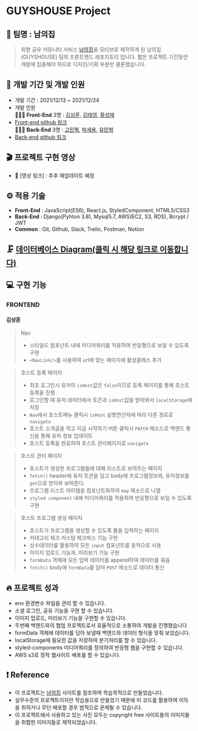 # GUYSHOUSE Project

## 🎇 팀명 : 남의집

> 취향 공유 커뮤니티 서비스 [남의집](https://naamezip.com/)을 모티브로 제작하게 된 남의집(GUYSHOUSE) 팀의 프론트엔드 레포지토리 입니다.
> 짧은 프로젝트 기간동안 개발에 집중해야 하므로 디자인/기획 부분만 클론했습니다.

## 📅 개발 기간 및 개발 인원

- 개발 기간 : 2021/12/13 ~ 2021/12/24
- 개발 인원 <br/>
  👨‍👧‍👦 **Front-End** 3명 :
  [김상훈](https://github.com/Ho0on), [김태영](https://github.com/Moro-yong), [황성재](https://github.com/seongjae0325)<br/>
- [Front-end github 링크](https://github.com/wecode-bootcamp-korea/27-2nd-GuysHouse-frontend)<br/>
  👨‍👧‍👦 **Back-End** 3명 :
  [고민혁](https://github.com/MinhyukK0), [박세용](https://github.com/se-yong), [유민혁](https://github.com/MinHyeouk)<br/>
- [Back-end github 링크](https://github.com/wecode-bootcamp-korea/27-2nd-GuysHouse-backend)

## 🎬 프로젝트 구현 영상

- 🔗 [영상 링크] : 추후 재업데이트 예정

## ⚙ 적용 기술

- **Front-End** : JavaScript(ES6), React.js, StyledComponent, HTML5/CSS3
- **Back-End** : Django(Pyhton 3.8), Mysql5.7, AWS(EC2, S3, RDS), Bcrypt / JWT
- **Common** : Git, Github, Slack, Trello, Postman, Notion

## 🗜 [데이터베이스 Diagram(클릭 시 해당 링크로 이동합니다)](https://dbdiagram.io/d/61b6b6908c901501c0ecdb28)

## 💻 구현 기능

### FRONTEND

#### 김상훈

> Nav
>
> - 스타일드 컴포넌트 내에 미디어쿼리를 적용하여 반응형으로 보일 수 있도록 구현
> - `<NavLink/>`를 사용하여 url에 맞는 페이지에 활성클래스 추가

> 호스트 등록 페이지
>
> - 최초 로그인시 유저의 `isHost`값은 `false`이므로 등록 페이지를 통해 호스트 등록을 진행
> - 로그인할 때 유저 데이터에서 토큰과 `isHost`값을 받아와서 `localStorage`에 저장
> - `Nav`에서 호스트메뉴 클릭시 `isHost` 삼항연산자에 따라 다른 경로로 `navigate`
> - 호스트 소개글을 적고 지금 시작하기 버튼 클릭시 `PATCH` 메소드로 백엔드 통신을 통해 유저 정보 업데이트
> - 호스트 등록을 완료하여 호스트 관리페이지로 `navigate`

> 호스트 관리 페이지
>
> - 호스트가 생성한 프로그램들에 대해 리스트로 보여주는 페이지
> - `fetch()` header에 유저 토큰을 담고 body에 프로그램정보와, 유저정보를 `get`으로 받아와 보여준다.
> - 프로그램 리스트 아이템을 컴포넌트화하여 `map` 메소드로 나열
> - `styled component` 내에 미디어쿼리를 적용하여 반응형으로 보일 수 있도록 구현

> 호스트 프로그램 생성 페이지
>
> - 호스트가 프로그램을 생성할 수 있도록 폼을 입력하는 페이지
> - 카테고리 체크 커스텀 체크박스 기능 구현
> - 상수데이터를 활용하여 모든 `input` 컴포넌트를 동적으로 사용
> - 이미지 업로드 기능과, 미리보기 기능 구현
> - `formData` 객체에 모든 입력 데이터를 append하여 데이터를 묶음
> - `fetch()` body에 `formData`를 담아 `POST` 메소드로 데이터 통신

## 🔥 프로젝트 성과
- env 환경변수 파일을 관리 할 수 있습니다.
- 소셜 로그인, 공유 기능을 구현 할 수 있습니다.
- 이미지 업로드, 미리보기 기능을 구현할 수 있습니다.
- 두번째 백엔드와의 협업 프로젝트로서 효율적으로 소통하여 개발을 진행했습니다
- formData 객체에 데이터를 담아 보낼때 백엔드와 데이터 형식을 맞춰 보았습니다.
- localStorage에 필요한 값을 저장하여 분기처리를 할 수 있습니다.
- styled-components 미디어쿼리를 정의하여 반응형 웹을 구현할 수 있습니다.
- AWS s3로 정적 웹사이트 배포를 할 수 있습니다.

## ❗ Reference

- 이 프로젝트는 [남의집](https://naamezip.com/) 사이트를 참조하여 학습목적으로 만들었습니다.
- 실무수준의 프로젝트이지만 학습용으로 만들었기 때문에 이 코드를 활용하여 이득을 취하거나 무단 배포할 경우 법적으로 문제될 수 있습니다.
- 이 프로젝트에서 사용하고 있는 사진 모두는 copyright free 사이트들의 이미지들을 취합한 이미지들로 제작되었습니다.
